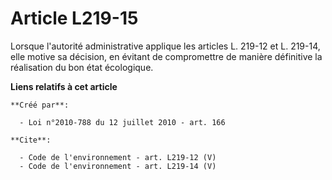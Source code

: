 # Article L219-15

Lorsque l'autorité administrative applique les articles L. 219-12 et L. 219-14, elle motive sa décision, en évitant de
compromettre de manière définitive la réalisation du bon état écologique.

**Liens relatifs à cet article**

	**Créé par**:

	  - Loi n°2010-788 du 12 juillet 2010 - art. 166

	**Cite**:

	  - Code de l'environnement - art. L219-12 (V)
	  - Code de l'environnement - art. L219-14 (V)
